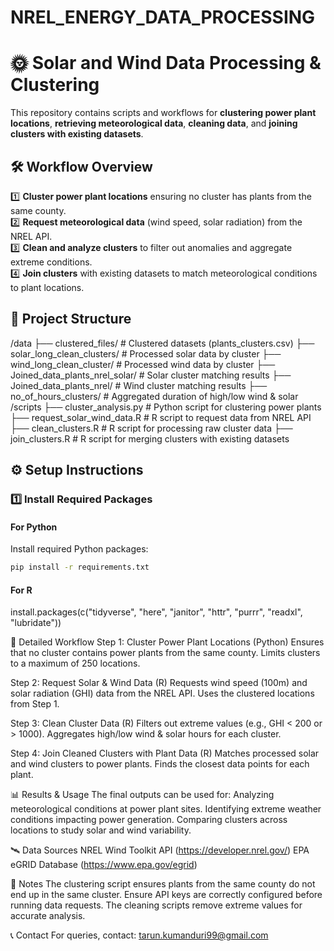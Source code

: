 # NREL_ENERGY_DATA_PROCESSING

# 🌞 Solar and Wind Data Processing & Clustering

This repository contains scripts and workflows for **clustering power plant locations**, **retrieving meteorological data**, **cleaning data**, and **joining clusters with existing datasets**.

## 🛠️ Workflow Overview

1️⃣ **Cluster power plant locations** ensuring no cluster has plants from the same county.  
2️⃣ **Request meteorological data** (wind speed, solar radiation) from the NREL API.  
3️⃣ **Clean and analyze clusters** to filter out anomalies and aggregate extreme conditions.  
4️⃣ **Join clusters** with existing datasets to match meteorological conditions to plant locations.  

## 📂 Project Structure

/data ├── clustered_files/ # Clustered datasets (plants_clusters.csv) ├── solar_long_clean_clusters/ # Processed solar data by cluster ├── wind_long_clean_cluster/ # Processed wind data by cluster ├── Joined_data_plants_nrel_solar/ # Solar cluster matching results ├── Joined_data_plants_nrel/ # Wind cluster matching results ├── no_of_hours_clusters/ # Aggregated duration of high/low wind & solar /scripts ├── cluster_analysis.py # Python script for clustering power plants ├── request_solar_wind_data.R # R script to request data from NREL API ├── clean_clusters.R # R script for processing raw cluster data ├── join_clusters.R # R script for merging clusters with existing datasets

## ⚙️ Setup Instructions

### 1️⃣ Install Required Packages

#### **For Python**  
Install required Python packages:

```sh
pip install -r requirements.txt
```
#### **For R**
install.packages(c("tidyverse", "here", "janitor", "httr", "purrr", "readxl", "lubridate"))

🔄 Detailed Workflow
Step 1: Cluster Power Plant Locations (Python)
Ensures that no cluster contains power plants from the same county.
Limits clusters to a maximum of 250 locations.

Step 2: Request Solar & Wind Data (R)
Requests wind speed (100m) and solar radiation (GHI) data from the NREL API.
Uses the clustered locations from Step 1.


Step 3: Clean Cluster Data (R)
Filters out extreme values (e.g., GHI < 200 or > 1000).
Aggregates high/low wind & solar hours for each cluster.


Step 4: Join Cleaned Clusters with Plant Data (R)
Matches processed solar and wind clusters to power plants.
Finds the closest data points for each plant.


📊 Results & Usage
The final outputs can be used for:
Analyzing meteorological conditions at power plant sites.
Identifying extreme weather conditions impacting power generation.
Comparing clusters across locations to study solar and wind variability.

🛰️ Data Sources
NREL Wind Toolkit API (https://developer.nrel.gov/)
EPA eGRID Database (https://www.epa.gov/egrid)

📌 Notes
The clustering script ensures plants from the same county do not end up in the same cluster.
Ensure API keys are correctly configured before running data requests.
The cleaning scripts remove extreme values for accurate analysis.

📞 Contact
For queries, contact: tarun.kumanduri99@gmail.com





